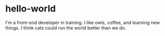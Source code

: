 # hello-world

I'm a front-end developer in training. I like owls, coffee, and learning new things.
I think cats could run the world better than we do.
